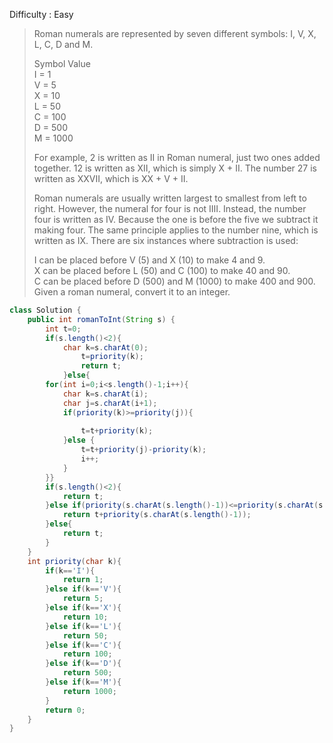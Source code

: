 Difficulty : Easy
>Roman numerals are represented by seven different symbols: I, V, X, L, C, D and M.
>  
>Symbol       Value  
>I      =       1  
>V      =       5  
>X      =       10  
>L      =       50  
>C      =       100  
>D      =       500  
>M      =       1000  
>
>For example, 2 is written as II in Roman numeral, just two ones added together. 12 is written as XII, which is simply X + II. The number 27 is written as XXVII, which is XX + V + II.  
>
>Roman numerals are usually written largest to smallest from left to right. However, the numeral for four is not IIII. Instead, the number four is written as IV. Because the one is before the five we subtract it making four. The same principle applies to the number nine, which is written as IX. There are six instances where subtraction is used:
>
>I can be placed before V (5) and X (10) to make 4 and 9.   
>X can be placed before L (50) and C (100) to make 40 and 90.   
>C can be placed before D (500) and M (1000) to make 400 and 900.  
>Given a roman numeral, convert it to an integer.  

```java
class Solution {
    public int romanToInt(String s) {
        int t=0;
        if(s.length()<2){
            char k=s.charAt(0);
                t=priority(k);
                return t;
            }else{
        for(int i=0;i<s.length()-1;i++){
            char k=s.charAt(i);
            char j=s.charAt(i+1);
            if(priority(k)>=priority(j)){
                
                t=t+priority(k);
            }else {
                t=t+priority(j)-priority(k);
                i++;
            }
        }}
        if(s.length()<2){
            return t;
        }else if(priority(s.charAt(s.length()-1))<=priority(s.charAt(s.length()-2))){
            return t+priority(s.charAt(s.length()-1));
        }else{
            return t;
        }
    }
    int priority(char k){
        if(k=='I'){
            return 1;
        }else if(k=='V'){
            return 5;
        }else if(k=='X'){
            return 10;
        }else if(k=='L'){
            return 50;
        }else if(k=='C'){
            return 100;
        }else if(k=='D'){
            return 500;
        }else if(k=='M'){
            return 1000;
        }
        return 0;
    }
}
```
 
